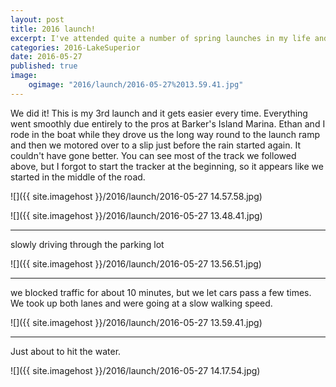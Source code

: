 ```yaml
---
layout: post
title: 2016 launch!
excerpt: I've attended quite a number of spring launches in my life and they never get old.
categories: 2016-LakeSuperior
date: 2016-05-27
published: true
image:
    ogimage: "2016/launch/2016-05-27%2013.59.41.jpg"
---
```

We did it! This is my 3rd launch and it gets easier every time. Everything went smoothly due entirely to the pros at Barker's Island Marina. Ethan and I rode in the boat while they drove us the long way round to the launch ramp and then we motored over to a slip just before the rain started again. It couldn't have gone better. You can see most of the track we followed above, but I forgot to start the tracker at the beginning, so it appears like we started in the middle of the road.

![]({{ site.imagehost }}/2016/launch/2016-05-27 14.57.58.jpg)

![]({{ site.imagehost }}/2016/launch/2016-05-27 13.48.41.jpg)

-----

slowly driving through the parking lot

![]({{ site.imagehost }}/2016/launch/2016-05-27 13.56.51.jpg)

-----

we blocked traffic for about 10 minutes, but we let cars pass a few times. We took up both lanes and were going at a slow walking speed.


![]({{ site.imagehost }}/2016/launch/2016-05-27 13.59.41.jpg)

-----------

Just about to hit the water.

![]({{ site.imagehost }}/2016/launch/2016-05-27 14.17.54.jpg)


